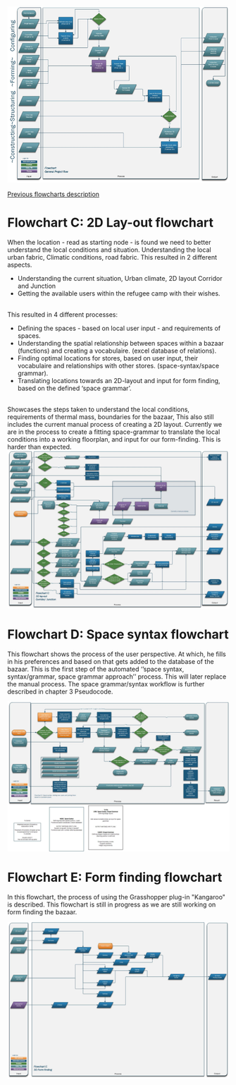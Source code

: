 <img src="0_General_Flowchart.jpg"  width="auto" height="400">

[Previous flowcharts description](https://gitlab.com/zaatari-bazaar/zaatari-bazaar/blob/master/A1%20Configuring/1_Flow%20charts/README.md)

# Flowchart C: 2D Lay-out flowchart
When the location - read as starting node - is found we need to better understand the local conditions and situation. Understanding the local urban fabric, Climatic conditions, road fabric. This resulted in 2 different aspects.
<br>
* Understanding the current situation, Urban climate, 2D layout Corridor and Junction
* Getting the available users within the refugee camp with their wishes. 

<br>
This resulted in 4 different processes:

* Defining the spaces - based on local user input - and requirements of spaces.
* Understanding the spatial relationship between spaces within a bazaar (functions) and creating a vocabulaire. (excel database of relations).
* Finding optimal locations for stores, based on user input, their vocabulaire and relationships with other stores. (space-syntax/space grammar).
* Translating locations towards an 2D-layout and input for form finding, based on the defined ‘space grammar’.

<br>
Showcases the steps taken to understand the local conditions, requirements of thermal mass, boundaries for the bazaar, This also still includes the current manual process of creating a 2D layout. Currently we are in the process to create a fitting space-grammar to translate the local conditions into a working floorplan, and input for our form-finding. This is harder than expected.

<img src="C_2DLay-out_flowchart.jpg"  width="auto" height="auto">

# Flowchart D: Space syntax flowchart
This flowchart shows the process of the user perspective. At which, he fills in his preferences and based on that gets added to the database of the bazaar. This is the first step of the automated ‘’space syntax, syntax/grammar, space grammar approach’’ process. This will later replace the manual process. The space grammar/syntax workflow is further described in chapter 3 Pseudocode. 

<img src="D_Space_syntax.jpg"  width="auto" height="auto">

# Flowchart E: Form finding flowchart
In this flowchart, the process of using the Grasshopper plug-in "Kangaroo" is described. This flowchart is still in progress as we are still working on form finding the bazaar. 

<img src="E_Form_finding_flowchart.jpg"  width="auto" height="auto">
